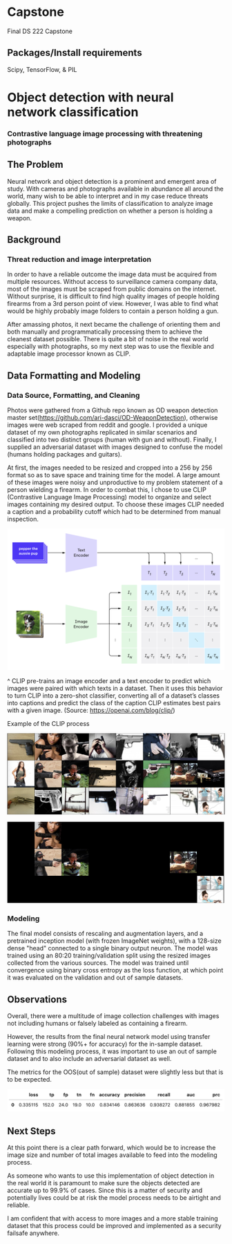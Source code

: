 # Capstone 
Final DS 222 Capstone 

## Packages/Install requirements 

Scipy, TensorFlow, & PIL 

# Object detection with neural network classification 

### Contrastive language image processing with threatening photographs 


## The Problem 

Neural network and object detection is a prominent and emergent area of study. With cameras and photographs available in abundance all around the world, many wish to be able to interpret and in my case reduce threats globally. This project pushes the limits of classification to analyze image data and make a compelling prediction on whether a person is holding a weapon.  


## Background 

### Threat reduction and image interpretation 

In order to have a reliable outcome the image data must be acquired from multiple resources. Without access to surveillance camera company data, most of the images must be scraped from public domains on the internet. Without surprise, it is difficult to find high quality images of people holding firearms from a 3rd person point of view. However, I was able to find what would be highly probably image folders to contain a person holding a gun.  

After amassing photos, it next became the challenge of orienting them and both manually and programmatically processing them to achieve the cleanest dataset possible. There is quite a bit of noise in the real world especially with photographs, so my next step was to use the flexible and adaptable image processor known as CLIP.  

## Data Formatting and Modeling 

### Data Source, Formatting, and Cleaning 

Photos were gathered from a Github repo known as OD weapon detection master set(https://github.com/ari-dasci/OD-WeaponDetection), otherwise images were web scraped from reddit and google. I provided a unique dataset of my own photographs replicated in similar scenarios and classified into two distinct groups (human with gun and without). Finally, I supplied an adversarial dataset with images designed to confuse the model (humans holding packages and guitars). 

At first, the images needed to be resized and cropped into a 256 by 256 format so as to save space and training time for the model. A large amount of these images were noisy and unproductive to my problem statement of a person wielding a firearm. In order to combat this, I chose to use CLIP (Contrastive Language Image Processing) model to organize and select images containing my desired output. To choose these images CLIP needed a caption and a probability cutoff which had to be determined from manual inspection.  

![CLIP workflow](Readme_images/CLIP.png) 

^ CLIP pre-trains an image encoder and a text encoder to predict which images were paired with which texts in a dataset. Then it uses this behavior to turn CLIP into a zero-shot classifier, converting all of a dataset’s classes into captions and predict the class of the caption CLIP estimates best pairs with a given image. (Source: https://openai.com/blog/clip/) 


Example of the CLIP process 

![Image grid without CLIP](Readme_images/1_clip_example.png) 

![Image grid with CLIP](Readme_images/2_clip_example.png) 


### Modeling 

The final model consists of rescaling and augmentation layers, and a pretrained inception model (with frozen ImageNet weights), with a 128-size dense "head" connected to a single binary output neuron. The model was trained using an 80:20 training/validation split using the resized images collected from the various sources. The model was trained until convergence using binary cross entropy as the loss function, at which point it was evaluated on the validation and out of sample datasets. 


## Observations 

Overall, there were a multitude of image collection challenges with images not including humans or falsely labeled as containing a firearm.  

However, the results from the final neural network model using transfer learning were strong (90%+ for accuracy) for the in-sample dataset. Following this modeling process, it was important to use an out of sample dataset and to also include an adversarial dataset as well. 

The metrics for the OOS(out of sample) dataset were slightly less but that is to be expected. 

![Text](Readme_images/OOS_results.png) 


## Next Steps 

At this point there is a clear path forward, which would be to increase the image size and number of total images available to feed into the modeling process.  

As someone who wants to use this implementation of object detection in the real world it is paramount to make sure the objects detected are accurate up to 99.9% of cases. Since this is a matter of security and potentially lives could be at risk the model process needs to be airtight and reliable.  

I am confident that with access to more images and a more stable training dataset that this process could be improved and implemented as a security failsafe anywhere. 